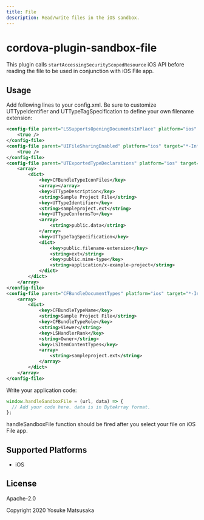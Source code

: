 ```yaml
---
title: File
description: Read/write files in the iOS sandbox.
---
```

<!--
# license: Licensed to the Apache Software Foundation (ASF) under one
#         or more contributor license agreements.  See the NOTICE file
#         distributed with this work for additional information
#         regarding copyright ownership.  The ASF licenses this file
#         to you under the Apache License, Version 2.0 (the
#         "License"); you may not use this file except in compliance
#         with the License.  You may obtain a copy of the License at
#
#           http://www.apache.org/licenses/LICENSE-2.0
#
#         Unless required by applicable law or agreed to in writing,
#         software distributed under the License is distributed on an
#         "AS IS" BASIS, WITHOUT WARRANTIES OR CONDITIONS OF ANY
#         KIND, either express or implied.  See the License for the
#         specific language governing permissions and limitations
#         under the License.
-->

# cordova-plugin-sandbox-file

This plugin calls `startAccessingSecurityScopedResource` iOS API before reading the file to be used in conjunction with iOS File app.

## Usage

Add following lines to your config.xml.
Be sure to customize UTTypeIdentifier and UTTypeTagSpecification to define your own filename extension:

```xml
<config-file parent="LSSupportsOpeningDocumentsInPlace" platform="ios" target="*-Info.plist">
    <true />
</config-file>
<config-file parent="UIFileSharingEnabled" platform="ios" target="*-Info.plist">
    <true />
</config-file>
<config-file parent="UTExportedTypeDeclarations" platform="ios" target="*-Info.plist">
    <array>
        <dict>
            <key>CFBundleTypeIconFiles</key>
            <array></array>
            <key>UTTypeDescription</key>
            <string>Sample Project File</string>
            <key>UTTypeIdentifier</key>
            <string>sampleproject.ext</string>
            <key>UTTypeConformsTo</key>
            <array>
                <string>public.data</string>
            </array>
            <key>UTTypeTagSpecification</key>
            <dict>
                <key>public.filename-extension</key>
                <string>ext</string>
                <key>public.mime-type</key>
                <string>application/x-example-project</string>
            </dict>
        </dict>
    </array>
</config-file>
<config-file parent="CFBundleDocumentTypes" platform="ios" target="*-Info.plist">
    <array>
        <dict>
            <key>CFBundleTypeName</key>
            <string>Sample Project File</string>
            <key>CFBundleTypeRole</key>
            <string>Viewer</string>
            <key>LSHandlerRank</key>
            <string>Owner</string>
            <key>LSItemContentTypes</key>
            <array>
                <string>sampleproject.ext</string>
            </array>
        </dict>
    </array>
</config-file>
```

Write your application code:

```javascript
window.handleSandboxFile = (url, data) => {
  // Add your code here. data is in ByteArray format.
};
```

handleSandboxFile function should be fired after you select your file on iOS File app.

## Supported Platforms

- iOS

## License

Apache-2.0

Copyright 2020 Yosuke Matsusaka
